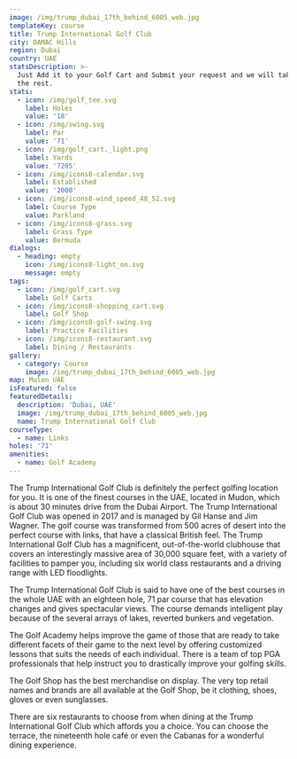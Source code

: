 ```yaml
---
image: /img/trump_dubai_17th_behind_6005_web.jpg
templateKey: course
title: Trump International Golf Club
city: DAMAC Hills
region: Dubai
country: UAE
statsDescription: >-
  Just Add it to your Golf Cart and Submit your request and we will take care of
  the rest.
stats:
  - icon: /img/golf_tee.svg
    label: Holes
    value: '18'
  - icon: /img/swing.svg
    label: Par
    value: '71'
  - icon: /img/golf_cart._light.png
    label: Yards
    value: '7205'
  - icon: /img/icons8-calendar.svg
    label: Established
    value: '2000'
  - icon: /img/icons8-wind_speed_48_52.svg
    label: Course Type
    value: Parkland
  - icon: /img/icons8-grass.svg
    label: Grass Type
    value: Bermuda
dialogs:
  - heading: empty
    icon: /img/icons8-light_on.svg
    message: empty
tags:
  - icon: /img/golf_cart.svg
    label: Golf Carts
  - icon: /img/icons8-shopping_cart.svg
    label: Golf Shop
  - icon: /img/icons8-golf-swing.svg
    label: Practice Facilities
  - icon: /img/icons8-restaurant.svg
    label: Dining / Restaurants
gallery:
  - category: Course
    image: /img/trump_dubai_17th_behind_6005_web.jpg
map: Mulon UAE
isFeatured: false
featuredDetails:
  description: 'Dubai, UAE'
  image: /img/trump_dubai_17th_behind_6005_web.jpg
  name: Trump International Golf Club
courseType:
  - name: Links
holes: '71'
amenities:
  - name: Golf Academy
---
```

The Trump International Golf Club is definitely the perfect golfing location for you. It is one of the finest courses in the UAE, located in Mudon, which is about 30 minutes drive from the Dubai Airport. The Trump International Golf Club was opened in 2017 and is managed by Gil Hanse and Jim Wagner. The golf course was transformed from 500 acres of desert into the perfect course with links, that have a classical British feel. The Trump International Golf Club has a magnificent, out-of-the-world clubhouse that covers an interestingly massive area of 30,000 square feet, with a variety of facilities to pamper you, including six world class restaurants and a driving range with LED floodlights.

The Trump International Golf Club is said to have one of the best courses in the whole UAE with an eighteen hole, 71 par course that has elevation changes and gives spectacular views. The course demands intelligent play because of the several arrays of lakes, reverted bunkers and vegetation.

The Golf Academy helps improve the game of those that are ready to take different facets of their game to the next level by offering customized lessons that suits the needs of each individual. There is a team of top PGA professionals that help instruct you to drastically improve your golfing skills.

The Golf Shop has the best merchandise on display. The very top retail names and brands are all available at the Golf Shop, be it clothing, shoes, gloves or even sunglasses.

There are six restaurants to choose from when dining at the Trump International Golf Club which affords you a choice. You can choose the terrace, the nineteenth hole café or even the Cabanas for a wonderful dining experience.
